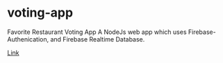 # voting-app
Favorite Restaurant Voting App
A NodeJs web app which uses Firebase-Authenication, and Firebase Realtime Database.

[Link](https://nodejs-voting-app.herokuapp.com/)
